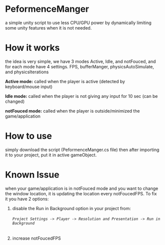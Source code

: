 # PeformenceManger
a simple unity script to use less CPU/GPU power by dynamically limiting some unity features when it is not needed.

# How it works
the idea is very simple, we have 3 modes Active, Idle, and notFouced, and for each mode have 4 settings. FPS, bufferManger, physicsAutoSimulate, and physicsIterations

**Active mode:** called when the player is active (detected by keyboard/mouse input)

**Idle mode:** called when the player is not giving any input for 10 sec (can be changed)

**notFouced mode:** called when the player is outside/minimized the game/application
 
 # How to use
 simply download the script (PeformenceManger.cs file) then after importing it to your project, put it in active gameObject.
 
 # Known Issue
 when your game/application is in notFouced mode and you want to change the window location, it is updating the location every notFoucedFPS. To fix it you have 2 options:

 1) disable the Run in Background option in your project from:
	###### `Project Settings -> Player -> Resolution and Presentation -> Run in Background`
 
 2) increase notFoucedFPS
